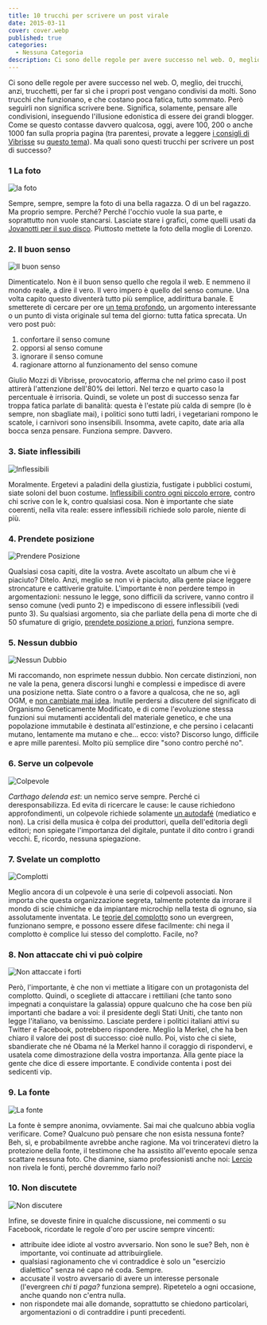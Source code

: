 ```yaml
---
title: 10 trucchi per scrivere un post virale
date: 2015-03-11
cover: cover.webp
published: true
categories:
  - Nessuna Categoria
description: Ci sono delle regole per avere successo nel web. O, meglio, dei trucchi, anzi, trucchetti, per far sì che i propri post vengano condivisi da molti. Sono trucchi che funzionano, e che costano poca fatica, tutto sommato. Però seguirli non significa scrivere bene.
---
```

Ci sono delle regole per avere successo nel web. O, meglio, dei trucchi, anzi, trucchetti, per far sì che i propri post vengano condivisi da molti. Sono trucchi che funzionano, e che costano poca fatica, tutto sommato. Però seguirli non significa scrivere bene. Significa, solamente, pensare alle condivisioni, inseguendo l'illusione edonistica di essere dei grandi blogger. Come se questo contasse davvero qualcosa, oggi, avere 100, 200 o anche 1000 fan sulla propria pagina (tra parentesi, provate a leggere [i consigli di Vibrisse](https://vibrisse.wordpress.com/2015/02/04/dieci-avvertenze-per-chi-spera-che-il-suo-blog-sia-notato-da-qualche-pezzo-grosso-delleditoria/ "Giulio Mozzi: Dieci avvertenze per chi spera che il suo blog sia notato da qualche pezzo grosso dell’editoria") su [questo tema](https://vibrisse.wordpress.com/2015/01/05/metodo-in-dieci-punti-per-scrivere-un-post-efficace/ "Giulio Mozzi: Metodo in dieci punti per scrivere un post efficace")). Ma quali sono questi trucchi per scrivere un post di successo?

### 1 La foto

![la foto](./Claudia-Falzone-Trucchi-per-blog-di-Successo-Bella-ragazza-Che-Ride.jpg)

Sempre, sempre, sempre la foto di una bella ragazza. O di un bel ragazzo. Ma proprio sempre. Perché? Perché l'occhio vuole la sua parte, e soprattutto non vuole stancarsi. Lasciate stare i grafici, come quelli usati da [Jovanotti per il suo disco](https://www.tramusicaeparole.com/il-nuovo-album-di-jovanotti-lorenzo-2015-cc/). Piuttosto mettete la foto della moglie di Lorenzo.

### 2. Il buon senso

![Il buon senso](./Claudia-Falzone-Trucchi-per-blog-di-Successo-Senso-Comune.jpg)

Dimenticatelo. Non è il buon senso quello che regola il web. E nemmeno il mondo reale, a dire il vero. Il vero impero è quello del senso comune. Una volta capito questo diventerà tutto più semplice, addirittura banale. E smetterete di cercare per ore [un tema profondo](https://www.tramusicaeparole.com/come-affrontare-gli-ostacoli-e-le-sconfitte/), un argomento interessante o un punto di vista originale sul tema del giorno: tutta fatica sprecata. Un vero post può:

1. confortare il senso comune
2. opporsi al senso comune
3. ignorare il senso comune
4. ragionare attorno al funzionamento del senso comune

Giulio Mozzi di Vibrisse, provocatorio, afferma che nel primo caso il post attirerà l'attenzione dell'80% dei lettori. Nel terzo e quarto caso la percentuale è irrisoria. Quindi, se volete un post di successo senza far troppa fatica parlate di banalità: questa è l'estate più calda di sempre (lo è sempre, non sbagliate mai), i politici sono tutti ladri, i vegetariani rompono le scatole, i carnivori sono insensibili. Insomma, avete capito, date aria alla bocca senza pensare. Funziona sempre. Davvero.

### 3. Siate inflessibili

![Inflessibili](./Claudia-Falzone-Trucchi-per-blog-di-Successo-Essere-inflessibili.jpg)

Moralmente. Ergetevi a paladini della giustizia, fustigate i pubblici costumi, siate soloni del buon costume. [Inflessibili contro ogni piccolo errore](https://www.tramusicaeparole.com/pino-daniele-e-tutt-nata-storia/), contro chi scrive con le k, contro qualsiasi cosa. Non è importante che siate coerenti, nella vita reale: essere inflessibili richiede solo parole, niente di più.

### 4. Prendete posizione

![Prendere Posizione](./Claudia-Falzone-Trucchi-per-blog-di-Successo-Prendere-Posizione.jpg)

Qualsiasi cosa capiti, dite la vostra. Avete ascoltato un album che vi è piaciuto? Ditelo. Anzi, meglio se non vi è piaciuto, alla gente piace leggere stroncature e cattiverie gratuite. L'importante è non perdere tempo in argomentazioni: nessuno le legge, sono difficili da scrivere, vanno contro il senso comune (vedi punto 2) e impediscono di essere inflessibili (vedi punto 3). Su qualsiasi argomento, sia che parliate della pena di morte che di 50 sfumature di grigio, [prendete posizione a priori](https://www.tramusicaeparole.com/distinzione-tra-bella-e-brutta-musica/), funziona sempre.

### 5. Nessun dubbio

![Nessun Dubbio](./Claudia-Falzone-Trucchi-per-blog-di-Successo-Nessun-Dubbio.jpg)

Mi raccomando, non esprimete nessun dubbio. Non cercate distinzioni, non ne vale la pena, genera discorsi lunghi e complessi e impedisce di avere una posizione netta. Siate contro o a favore a qualcosa, che ne so, agli OGM, e [non cambiate mai idea](https://www.tramusicaeparole.com/come-diventare-copywriter-5-consigli/). Inutile perdersi a discutere del significato di Organismo Geneticamente Modificato, e di come l'evoluzione stessa funzioni sui mutamenti accidentali del materiale genetico, e che una popolazione immutabile è destinata all'estinzione, e che persino i celacanti mutano, lentamente ma mutano e che... ecco: visto? Discorso lungo, difficile e apre mille parentesi. Molto più semplice dire "sono contro perché no".

### 6. Serve un colpevole

![Colpevole](./Claudia-Falzone-Trucchi-per-blog-di-Successo-Colpevole.jpg)

_Carthago delenda est_: un nemico serve sempre. Perché ci deresponsabilizza. Ed evita di ricercare le cause: le cause richiedono approfondimenti, un colpevole richiede solamente [un autodafé](https://www.tramusicaeparole.com/fan-mango-filma-ultimi-istanti-cantante-morte-social/) (mediatico e non). La crisi della musica è colpa dei produttori, quella dell'editoria degli editori; non spiegate l'importanza del digitale, puntate il dito contro i grandi vecchi. E, ricordo, nessuna spiegazione.

### 7. Svelate un complotto

![Complotti](./Claudia-Falzone-Trucchi-per-blog-di-Successo-Massoneria.jpg)

Meglio ancora di un colpevole è una serie di colpevoli associati. Non importa che questa organizzazione segreta, talmente potente da irrorare il mondo di scie chimiche e da impiantare microchip nella testa di ognuno, sia assolutamente inventata. Le [teorie del complotto](https://www.tramusicaeparole.com/i-pearl-jam-e-jeremy/) sono un evergreen, funzionano sempre, e possono essere difese facilmente: chi nega il complotto è complice lui stesso del complotto. Facile, no?

### 8. Non attaccate chi vi può colpire

![Non attaccate i forti](./Claudia-Falzone-Trucchi-per-blog-di-Successo-Obama.jpg)

Però, l'importante, è che non vi mettiate a litigare con un protagonista del complotto. Quindi, o scegliete di attaccare i rettiliani (che tanto sono impegnati a conquistare la galassia) oppure qualcuno che ha cose ben più importanti che badare a voi: il presidente degli Stati Uniti, che tanto non legge l'italiano, va benissimo. Lasciate perdere i politici italiani attivi su Twitter e Facebook, potrebbero rispondere. Meglio la Merkel, che ha ben chiaro il valore dei post di successo: cioè nullo. Poi, visto che ci siete, sbandierate che né Obama né la Merkel hanno il coraggio di rispondervi, e usatela come dimostrazione della vostra importanza. Alla gente piace la gente che dice di essere importante. E condivide contenta i post dei sedicenti vip.

### 9. La fonte

![La fonte](./Claudia-Falzone-Trucchi-per-blog-di-Successo-Anonimo.jpg)

La fonte è sempre anonima, ovviamente. Sai mai che qualcuno abbia voglia verificare. Come? Qualcuno può pensare che non esista nessuna fonte? Beh, sì, e probabilmente avrebbe anche ragione. Ma voi trinceratevi dietro la protezione della fonte, il testimone che ha assistito all'evento epocale senza scattare nessuna foto. Che diamine, siamo professionisti anche noi: [Lercio](https://www.lercio.it/ "Lercio, lo sporco che fa notizia") non rivela le fonti, perché dovremmo farlo noi?

### 10. Non discutete

![Non discutere](./Claudia-Falzone-Trucchi-per-blog-di-Successo-Nessun-Dialogo.jpg)

Infine, se doveste finire in qualche discussione, nei commenti o su Facebook, ricordate le regole d'oro per uscire sempre vincenti:

- attribuite idee idiote al vostro avversario. Non sono le sue? Beh, non è importante, voi continuate ad attribuirgliele.
- qualsiasi ragionamento che vi contraddice è solo un "esercizio dialettico" senza né capo né coda. Sempre.
- accusate il vostro avversario di avere un interesse personale (l'evergreen _chi ti paga?_ funziona sempre). Ripetetelo a ogni occasione, anche quando non c'entra nulla.
- non rispondete mai alle domande, soprattutto se chiedono particolari, argomentazioni o di contraddire i punti precedenti.
